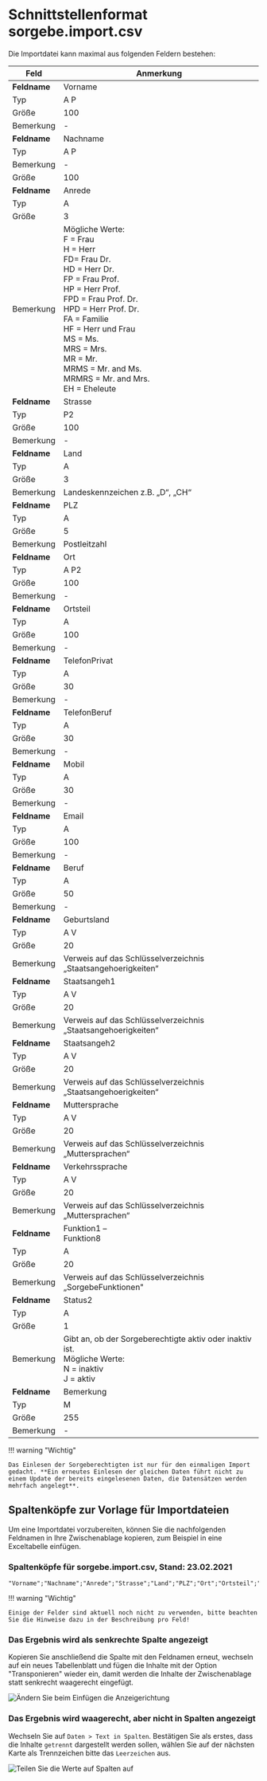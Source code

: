 # Schnittstellenformat sorgebe.import.csv

Die Importdatei kann maximal aus folgenden Feldern bestehen: 

Feld|Anmerkung
---|---
**Feldname**|  Vorname
Typ|  A P
Größe| 100
Bemerkung| -
**Feldname**|  Nachname
Typ|  A P
Bemerkung| -
Größe| 100
**Feldname**|  Anrede
Typ|  A
Größe| 3
Bemerkung| Mögliche Werte:<br/>F = Frau<br/>H = Herr<br/>FD= Frau Dr.<br/>HD = Herr Dr.<br/>FP = Frau Prof.<br/>HP = Herr Prof.<br/>FPD = Frau Prof. Dr.<br/>HPD = Herr Prof. Dr.<br/>FA = Familie<br/>HF = Herr und Frau<br/>MS = Ms.<br/>MRS = Mrs.<br/>MR = Mr.<br/>MRMS = Mr. and Ms.<br/>MRMRS = Mr. and Mrs.<br/>EH = Eheleute
**Feldname**|  Strasse
Typ|  P2
Größe| 100
Bemerkung| -
**Feldname**|  Land
Typ|  A
Größe| 3
Bemerkung|  Landeskennzeichen z.B. „D“, „CH“
**Feldname**|  PLZ
Typ|  A
Größe| 5
Bemerkung| Postleitzahl
**Feldname**|  Ort
Typ|  A P2
Größe| 100
Bemerkung| -
**Feldname**|  Ortsteil
Typ|  A
Größe| 100
Bemerkung| -
**Feldname**|  TelefonPrivat
Typ|  A
Größe| 30
Bemerkung| -
**Feldname**|  TelefonBeruf
Typ|  A
Größe| 30
Bemerkung| -
**Feldname**|  Mobil
Typ|  A
Größe| 30
Bemerkung| -
**Feldname**|  Email
Typ|  A
Größe| 100
Bemerkung| -
**Feldname**|  Beruf
Typ|  A
Größe| 50
Bemerkung| -
**Feldname**|  Geburtsland
Typ|  A V
Größe| 20
Bemerkung|  Verweis auf das Schlüsselverzeichnis „Staatsangehoerigkeiten“
**Feldname**|  Staatsangeh1
Typ|  A V
Größe| 20
Bemerkung|  Verweis auf das Schlüsselverzeichnis „Staatsangehoerigkeiten“
**Feldname**|  Staatsangeh2
Typ|  A V
Größe| 20
Bemerkung| Verweis auf das Schlüsselverzeichnis „Staatsangehoerigkeiten“
**Feldname**|  Muttersprache
Typ|  A V
Größe| 20
Bemerkung|  Verweis auf das Schlüsselverzeichnis „Muttersprachen“
**Feldname**|  Verkehrssprache
Typ|  A V
Größe| 20
Bemerkung|  Verweis auf das Schlüsselverzeichnis „Muttersprachen“
**Feldname**|  Funktion1 –<br/>Funktion8
Typ|  A
Größe| 20
Bemerkung|  Verweis auf das Schlüsselverzeichnis „SorgebeFunktionen"
**Feldname**|  Status2
Typ|  A
Größe| 1
Bemerkung| Gibt an, ob der Sorgeberechtigte aktiv oder inaktiv ist.<br/>Mögliche Werte:<br/>N = inaktiv<br/>J = aktiv
**Feldname**| Bemerkung
Typ|  M
Größe| 255
Bemerkung| -

!!! warning "Wichtig"

    Das Einlesen der Sorgeberechtigten ist nur für den einmaligen Import gedacht. **Ein erneutes Einlesen der gleichen Daten führt nicht zu einem Update der bereits eingelesenen Daten, die Datensätzen werden mehrfach angelegt**.

## Spaltenköpfe zur Vorlage für Importdateien

Um eine Importdatei vorzubereiten, können Sie die nachfolgenden Feldnamen in Ihre Zwischenablage kopieren, zum Beispiel in eine Exceltabelle einfügen.

### Spaltenköpfe für sorgebe.import.csv, Stand: 23.02.2021

```
"Vorname";"Nachname";"Anrede";"Strasse";"Land";"PLZ";"Ort";"Ortsteil";"TelefonPrivat";"TelefonBeruf";"Mobil";"Email";"Beruf";"Geburtsland";"Staatsangeh1";"Staatsangeh2";"Muttersprache";"Verkehrssprache";"Funktion1";"Funktion2";"Funktion3";"Funktion4";"Funktion5";"Funktion6";"Funktion7";"Funktion8";"Status2";"Bemerkung"
```

!!! warning "Wichtig"

    Einige der Felder sind aktuell noch nicht zu verwenden, bitte beachten Sie die Hinweise dazu in der Beschreibung pro Feld!

### Das Ergebnis wird als senkrechte Spalte angezeigt

Kopieren Sie anschließend die Spalte mit den Feldnamen erneut, wechseln auf ein neues Tabellenblatt und fügen die Inhalte mit der Option "Transponieren" wieder ein, damit werden die Inhalte der Zwischenablage statt senkrecht waagerecht eingefügt.

![Ändern Sie beim Einfügen die Anzeigerichtung](/assets/images/importe/magimp-8.png)

### Das Ergebnis wird waagerecht, aber nicht in Spalten angezeigt

Wechseln Sie auf `Daten > Text in Spalten`. Bestätigen Sie als erstes, dass die Inhalte `getrennt` dargestellt werden sollen, wählen Sie auf der nächsten Karte als Trennzeichen bitte das ``Leerzeichen`` aus.

![Teilen Sie die Werte auf Spalten auf](/assets/images/importe/magimp-9.png)
